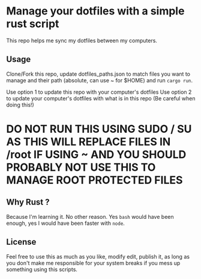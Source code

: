 # Manage your dotfiles with a simple rust script

This repo helps me sync my dotfiles between my computers.

## Usage

Clone/Fork this repo, update dotfiles_paths.json to match files you want to manage and their path (absolute, can use ~ for $HOME) and run `cargo run`.

Use option 1 to update this repo with your computer's dotfiles
Use option 2 to update your computer's dotfiles with what is in this repo (Be careful when doing this!)

# DO NOT RUN THIS USING SUDO / SU AS THIS WILL REPLACE FILES IN /root IF USING ~ AND YOU SHOULD PROBABLY NOT USE THIS TO MANAGE ROOT PROTECTED FILES

## Why Rust ?

Because I'm learning it. No other reason. Yes `bash` would have been enough, yes I would have been faster with `node`.

## License

Feel free to use this as much as you like, modify edit, publish it, as long as you don't make me responsible for your system breaks if you mess up something using this scripts.
